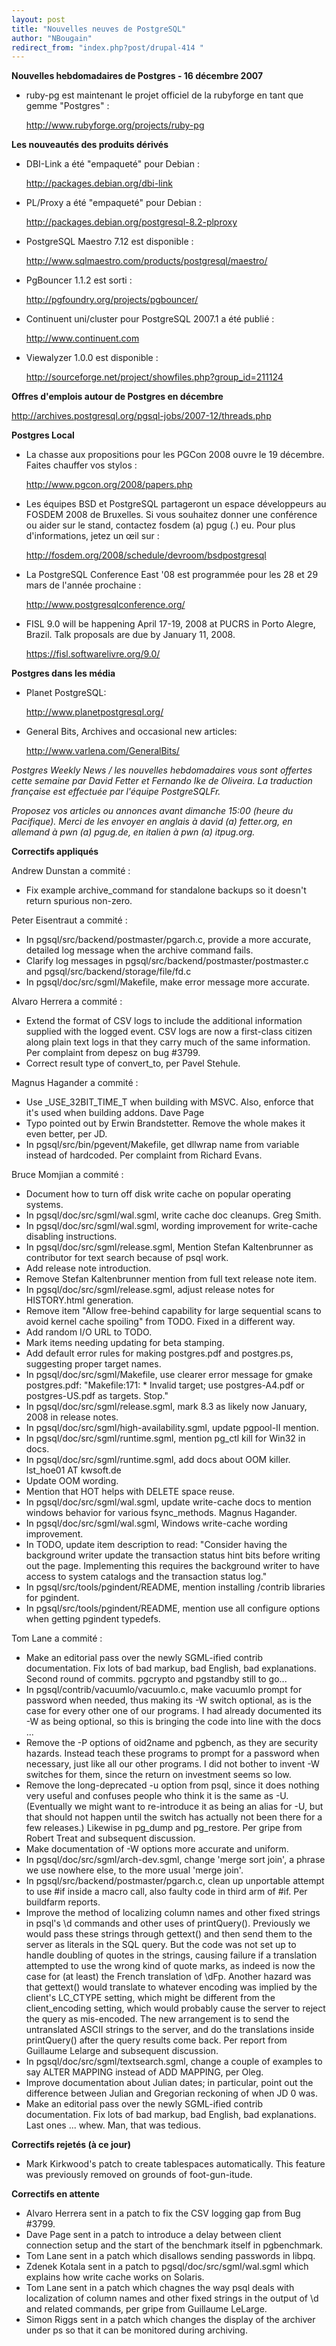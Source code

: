 ```yaml
---
layout: post
title: "Nouvelles neuves de PostgreSQL"
author: "NBougain"
redirect_from: "index.php?post/drupal-414 "
---
```



<p><strong>Nouvelles hebdomadaires de Postgres - 16 décembre 2007</strong></p>

<ul>

<li>ruby-pg est maintenant le projet officiel de la rubyforge en tant que gemme "Postgres"&nbsp;:

<a target="_blank" href="http://www.rubyforge.org/projects/ruby-pg">http://www.rubyforge.org/projects/ruby-pg</a></li>

</ul>

<!--more-->


<strong>Les nouveautés des produits dérivés</strong>

<ul>

<li>DBI-Link a été "empaqueté" pour Debian&nbsp;:

<a target="_blank" href="http://packages.debian.org/dbi-link">http://packages.debian.org/dbi-link</a></li>

<li>PL/Proxy a été "empaqueté" pour Debian&nbsp;:

<a target="_blank" href="http://packages.debian.org/postgresql-8.2-plproxy">http://packages.debian.org/postgresql-8.2-plproxy</a></li>

<li>PostgreSQL Maestro 7.12 est disponible&nbsp;:

<a target="_blank" href="http://www.sqlmaestro.com/products/postgresql/maestro/">http://www.sqlmaestro.com/products/postgresql/maestro/</a></li>

<li>PgBouncer 1.1.2 est sorti&nbsp;:

<a target="_blank" href="http://pgfoundry.org/projects/pgbouncer/">http://pgfoundry.org/projects/pgbouncer/</a></li>

<li>Continuent uni/cluster pour PostgreSQL 2007.1 a été publié&nbsp;:

<a target="_blank" href="http://www.continuent.com">http://www.continuent.com</a></li>

<li>Viewalyzer 1.0.0 est disponible&nbsp;:

<a target="_blank" href="http://sourceforge.net/project/showfiles.php?group_id=211124">http://sourceforge.net/project/showfiles.php?group_id=211124</a></li>

</ul>

<!--break-->

<p><strong>Offres d'emplois autour de Postgres en décembre</strong></p>

<p><a target="_blank" href="http://archives.postgresql.org/pgsql-jobs/2007-12/threads.php">http://archives.postgresql.org/pgsql-jobs/2007-12/threads.php</a></p>

<p><strong>Postgres Local</strong></p>

<ul>

<li>La chasse aux propositions pour les PGCon 2008 ouvre le 19 décembre. Faites chauffer vos stylos&nbsp;:

<a target="_blank" href="http://www.pgcon.org/2008/papers.php">http://www.pgcon.org/2008/papers.php</a></li>

<li>Les équipes BSD et PostgreSQL partageront un espace développeurs au FOSDEM 2008 de Bruxelles. Si vous souhaitez donner une conférence ou aider sur le stand, contactez fosdem (a) pgug (.) eu. Pour plus d'informations, jetez un œil sur&nbsp;:

<a target="_blank" href="http://fosdem.org/2008/schedule/devroom/bsdpostgresql">http://fosdem.org/2008/schedule/devroom/bsdpostgresql</a></li>

<li>La PostgreSQL Conference East '08 est programmée pour les 28 et 29 mars de l'année prochaine&nbsp;:

<a target="_blank" href="http://www.postgresqlconference.org/">http://www.postgresqlconference.org/</a></li>

<li>FISL 9.0 will be happening April 17-19, 2008 at PUCRS in Porto Alegre, Brazil. Talk proposals are due by January 11, 2008.

<a target="_blank" href="https://fisl.softwarelivre.org/9.0/">https://fisl.softwarelivre.org/9.0/</a></li>

</ul>

<p><strong>Postgres dans les média</strong></p>

<ul>

<li>Planet PostgreSQL:

<a target="_blank" href="http://www.planetpostgresql.org/">http://www.planetpostgresql.org/</a></li>

<li>General Bits, Archives and occasional new articles:

<a target="_blank" href="http://www.varlena.com/GeneralBits/">http://www.varlena.com/GeneralBits/</a></li>

</ul>

<p><em>Postgres Weekly News / les nouvelles hebdomadaires vous sont offertes cette semaine par David Fetter et Fernando Ike de Oliveira. La traduction française est effectuée par l'équipe PostgreSQLFr.</em></p>

<p><em>Proposez vos articles ou annonces avant dimanche 15:00 (heure du Pacifique). Merci de les envoyer en anglais à david (a) fetter.org, en allemand à pwn (a) pgug.de, en italien à pwn (a) itpug.org.</em></p>

<p><strong>Correctifs appliqués</strong></p>

<p>Andrew Dunstan a commité&nbsp;:</p>

<ul>

<li>Fix example archive_command for standalone backups so it doesn't return spurious non-zero.</li>

</ul>

<p>Peter Eisentraut a commité&nbsp;:</p>

<ul>

<li>In pgsql/src/backend/postmaster/pgarch.c, provide a more accurate, detailed log message when the archive command fails.</li>

<li>Clarify log messages in pgsql/src/backend/postmaster/postmaster.c and pgsql/src/backend/storage/file/fd.c</li>

<li>In pgsql/doc/src/sgml/Makefile, make error message more accurate.</li>

</ul>

<p>Alvaro Herrera a commité&nbsp;:</p>

<ul>

<li>Extend the format of CSV logs to include the additional information supplied with the logged event. CSV logs are now a first-class citizen along plain text logs in that they carry much of the same information. Per complaint from depesz on bug #3799.</li>

<li>Correct result type of convert_to, per Pavel Stehule.</li>

</ul>

<p>Magnus Hagander a commité&nbsp;:</p>

<ul>

<li>Use _USE_32BIT_TIME_T when building with MSVC. Also, enforce that it's used when building addons. Dave Page</li>

<li>Typo pointed out by Erwin Brandstetter. Remove the whole makes it even better, per JD.</li>

<li>In pgsql/src/bin/pgevent/Makefile, get dllwrap name from variable instead of hardcoded. Per complaint from Richard Evans.</li>

</ul>

<p>Bruce Momjian a commité&nbsp;:</p>

<ul>

<li>Document how to turn off disk write cache on popular operating systems.</li>

<li>In pgsql/doc/src/sgml/wal.sgml, write cache doc cleanups. Greg Smith.</li>

<li>In pgsql/doc/src/sgml/wal.sgml, wording improvement for write-cache disabling instructions.</li>

<li>In pgsql/doc/src/sgml/release.sgml, Mention Stefan Kaltenbrunner as contributor for text search because of psql work.</li>

<li>Add release note introduction.</li>

<li>Remove Stefan Kaltenbrunner mention from full text release note item.</li>

<li>In pgsql/doc/src/sgml/release.sgml, adjust release notes for HISTORY.html generation.</li>

<li>Remove item "Allow free-behind capability for large sequential scans to avoid kernel cache spoiling" from TODO. Fixed in a different way.</li>

<li>Add random I/O URL to TODO.</li>

<li>Mark items needing updating for beta stamping.</li>

<li>Add default error rules for making postgres.pdf and postgres.ps, suggesting proper target names.</li>

<li>In pgsql/doc/src/sgml/Makefile, use clearer error message for gmake postgres.pdf: "Makefile:171: * Invalid target; use postgres-A4.pdf or postgres-US.pdf as targets. Stop."</li>

<li>In pgsql/doc/src/sgml/release.sgml, mark 8.3 as likely now January, 2008 in release notes.</li>

<li>In pgsql/doc/src/sgml/high-availability.sgml, update pgpool-II mention.</li>

<li>In pgsql/doc/src/sgml/runtime.sgml, mention pg_ctl kill for Win32 in docs.</li>

<li>In pgsql/doc/src/sgml/runtime.sgml, add docs about OOM killer. lst_hoe01 AT kwsoft.de</li>

<li>Update OOM wording.</li>

<li>Mention that HOT helps with DELETE space reuse.</li>

<li>In pgsql/doc/src/sgml/wal.sgml, update write-cache docs to mention windows behavior for various fsync_methods. Magnus Hagander.</li>

<li>In pgsql/doc/src/sgml/wal.sgml, Windows write-cache wording improvement.</li>

<li>In TODO, update item description to read: "Consider having the background writer update the transaction status hint bits before writing out the page. Implementing this requires the background writer to have access to system catalogs and the transaction status log."</li>

<li>In pgsql/src/tools/pgindent/README, mention installing /contrib libraries for pgindent.</li>

<li>In pgsql/src/tools/pgindent/README, mention use all configure options when getting pgindent typedefs.</li>

</ul>

<p>Tom Lane a commité&nbsp;:</p>

<ul>

<li>Make an editorial pass over the newly SGML-ified contrib documentation. Fix lots of bad markup, bad English, bad explanations. Second round of commits. pgcrypto and pgstandby still to go...</li>

<li>In pgsql/contrib/vacuumlo/vacuumlo.c, make vacuumlo prompt for password when needed, thus making its -W switch optional, as is the case for every other one of our programs. I had already documented its -W as being optional, so this is bringing the code into line with the docs ...</li>

<li>Remove the -P options of oid2name and pgbench, as they are security hazards. Instead teach these programs to prompt for a password when necessary, just like all our other programs. I did not bother to invent -W switches for them, since the return on investment seems so low.</li>

<li>Remove the long-deprecated -u option from psql, since it does nothing very useful and confuses people who think it is the same as -U. (Eventually we might want to re-introduce it as being an alias for -U, but that should not happen until the switch has actually not been there for a few releases.) Likewise in pg_dump and pg_restore. Per gripe from Robert Treat and subsequent discussion.</li>

<li>Make documentation of -W options more accurate and uniform.</li>

<li>In pgsql/doc/src/sgml/arch-dev.sgml, change 'merge sort join', a phrase we use nowhere else, to the more usual 'merge join'.</li>

<li>In pgsql/src/backend/postmaster/pgarch.c, clean up unportable attempt to use #if inside a macro call, also faulty code in third arm of #if. Per buildfarm reports.</li>

<li>Improve the method of localizing column names and other fixed strings in psql's \d commands and other uses of printQuery(). Previously we would pass these strings through gettext() and then send them to the server as literals in the SQL query. But the code was not set up to handle doubling of quotes in the strings, causing failure if a translation attempted to use the wrong kind of quote marks, as indeed is now the case for (at least) the French translation of \dFp. Another hazard was that gettext() would translate to whatever encoding was implied by the client's LC_CTYPE setting, which might be different from the client_encoding setting, which would probably cause the server to reject the query as mis-encoded. The new arrangement is to send the untranslated ASCII strings to the server, and do the translations inside printQuery() after the query results come back. Per report from Guillaume Lelarge and subsequent discussion.</li>

<li>In pgsql/doc/src/sgml/textsearch.sgml, change a couple of examples to say ALTER MAPPING instead of ADD MAPPING, per Oleg.</li>

<li>Improve documentation about Julian dates; in particular, point out the difference between Julian and Gregorian reckoning of when JD 0 was.</li>

<li>Make an editorial pass over the newly SGML-ified contrib documentation. Fix lots of bad markup, bad English, bad explanations. Last ones ... whew. Man, that was tedious.</li>

</ul>

<p><strong>Correctifs rejetés (à ce jour)</strong></p>

<ul>

<li>Mark Kirkwood's patch to create tablespaces automatically. This feature was previously removed on grounds of foot-gun-itude.</li>

</ul>

<p><strong>Correctifs en attente</strong></p>

<ul>

<li>Alvaro Herrera sent in a patch to fix the CSV logging gap from Bug #3799.</li>

<li>Dave Page sent in a patch to introduce a delay between client connection setup and the start of the benchmark itself in pgbenchmark.</li>

<li>Tom Lane sent in a patch which disallows sending passwords in libpq.</li>

<li>Zdenek Kotala sent in a patch to pgsql/doc/src/sgml/wal.sgml which explains how write cache works on Solaris.</li>

<li>Tom Lane sent in a patch which chagnes the way psql deals with localization of column names and other fixed strings in the output of \d and related commands, per gripe from Guillaume LeLarge.</li>

<li>Simon Riggs sent in a patch which changes the display of the archiver under ps so that it can be monitored during archiving.</li>

</ul>